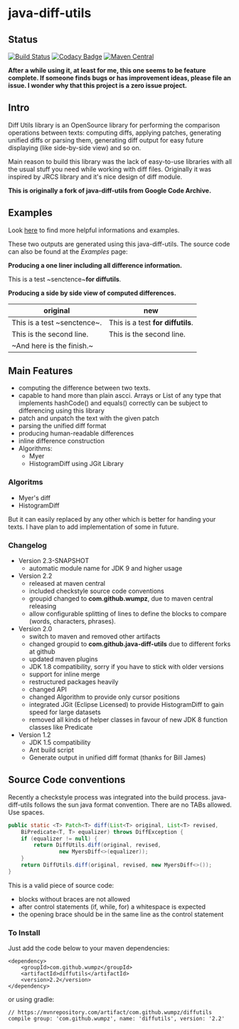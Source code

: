 # java-diff-utils

## Status ##
[![Build Status](https://travis-ci.org/wumpz/java-diff-utils.svg?branch=master)](https://travis-ci.org/wumpz/java-diff-utils)     [![Codacy Badge](https://api.codacy.com/project/badge/Grade/7eba77f10bed4c2a8d08ac8dc8da4a86)](https://www.codacy.com/app/wumpz/java-diff-utils?utm_source=github.com&amp;utm_medium=referral&amp;utm_content=wumpz/java-diff-utils&amp;utm_campaign=Badge_Grade)
[![Maven Central](https://maven-badges.herokuapp.com/maven-central/com.github.wumpz/diffutils/badge.svg)](http://maven-badges.herokuapp.com/maven-central/com.github.wumpz/diffutils)

**After a while using it, at least for me, this one seems to be feature complete. If someone finds bugs or has improvement ideas, please file an issue. I wonder why that this project is a zero issue project.**


## Intro ##
Diff Utils library is an OpenSource library for performing the comparison operations between texts: computing diffs, applying patches, generating unified diffs or parsing them, generating diff output for easy future displaying (like side-by-side view) and so on.

Main reason to build this library was the lack of easy-to-use libraries with all the usual stuff you need while working with diff files. Originally it was inspired by JRCS library and it's nice design of diff module.

**This is originally a fork of java-diff-utils from Google Code Archive.**

## Examples ##

Look [here](https://github.com/wumpz/java-diff-utils/wiki) to find more helpful informations and examples. 

These two outputs are generated using this java-diff-utils. The source code can also be found at the *Examples* page:

**Producing a one liner including all difference information.**

This is a test ~senctence~**for diffutils**.


**Producing a side by side view of computed differences.**

|original|new|
|--------|---|
|This is a test ~senctence~.|This is a test **for diffutils**.|
|This is the second line.|This is the second line.|
|~And here is the finish.~||


## Main Features ##

  * computing the difference between two texts.
  * capable to hand more than plain ascci. Arrays or List of any type that implements hashCode() and equals() correctly can be subject to differencing using this library
  * patch and unpatch the text with the given patch
  * parsing the unified diff format
  * producing human-readable differences
  * inline difference construction
  * Algorithms:
    * Myer
    * HistogramDiff using JGit Library

### Algoritms ###

* Myer's diff
* HistogramDiff 

But it can easily replaced by any other which is better for handing your texts. I have plan to add implementation of some in future.

### Changelog ###
  * Version 2.3-SNAPSHOT
    * automatic module name for JDK 9 and higher usage
  * Version 2.2
    * released at maven central
    * included checkstyle source code conventions
    * groupid changed to **com.github.wumpz**, due to maven central releasing
    * allow configurable splitting of lines to define the blocks to compare (words, characters, phrases).
  * Version 2.0
    * switch to maven and removed other artifacts
    * changed groupid to **com.github.java-diff-utils** due to different forks at github
    * updated maven plugins
    * JDK 1.8 compatibility, sorry if you have to stick with older versions
    * support for inline merge
    * restructured packages heavily
    * changed API 
    * changed Algorithm to provide only cursor positions
    * integrated JGit (Eclipse Licensed) to provide HistogramDiff to gain speed for large datasets 
    * removed all kinds of helper classes in favour of new JDK 8 function classes like Predicate
  * Version 1.2
    * JDK 1.5 compatibility
    * Ant build script
    * Generate output in unified diff format (thanks for Bill James)

## Source Code conventions

Recently a checkstyle process was integrated into the build process. java-diff-utils follows the sun java format convention. There are no TABs allowed. Use spaces.

```java
public static <T> Patch<T> diff(List<T> original, List<T> revised,
	BiPredicate<T, T> equalizer) throws DiffException {
	if (equalizer != null) {
		return DiffUtils.diff(original, revised,
				new MyersDiff<>(equalizer));
	}
	return DiffUtils.diff(original, revised, new MyersDiff<>());
}
```

This is a valid piece of source code:
* blocks without braces are not allowed
* after control statements (if, while, for) a whitespace is expected
* the opening brace should be in the same line as the control statement

### To Install ###

Just add the code below to your maven dependencies:
```
<dependency>
    <groupId>com.github.wumpz</groupId>
    <artifactId>diffutils</artifactId>
    <version>2.2</version>
</dependency>
```
or using gradle:
```
// https://mvnrepository.com/artifact/com.github.wumpz/diffutils
compile group: 'com.github.wumpz', name: 'diffutils', version: '2.2'
```
